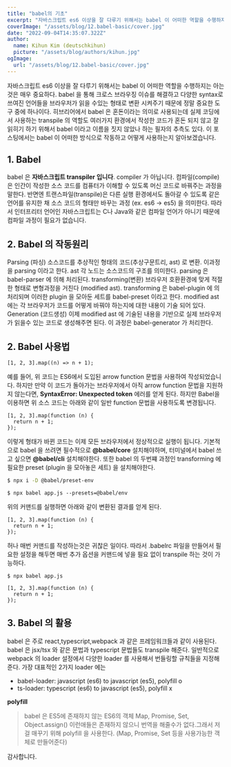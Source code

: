 ```yaml
---
title: "babel의 기초"
excerpt: "자바스크립트 es6 이상을 잘 다루기 위해서는 babel 이 어떠한 역할을 수행하지는 아는 것은 매우 중요하다. babel 을 통해 크로스 브라우징 이슈를 해결하고 다양한 syntax로 쓰여진 언어들을 브라우저가 읽을 수있는 형태로 변환 시켜주기 때문에 정말 중요한 도구 중에 하나이다. 이 포스팅에서는 babel 이 어떠한 방식으로 작동하고 어떻게 사용하는지 알아보겠습니다."
coverImage: "/assets/blog/12.babel-basic/cover.jpg"
date: "2022-09-04T14:35:07.322Z"
author:
  name: Kihun Kim (deutschkihun)
  picture: "/assets/blog/authors/kihun.jpg"
ogImage:
  url: "/assets/blog/12.babel-basic/cover.jpg"
---
```


자바스크립트 es6 이상을 잘 다루기 위해서는 babel 이 어떠한 역할을 수행하지는 아는 것은 매우 중요하다. babel 을 통해 크로스 브라우징 이슈를 해결하고 다양한 syntax로 쓰여진 언어들을 브라우저가 읽을 수있는 형태로 변환 시켜주기 때문에 정말 중요한 도구 중에 하나이다. 히브리어에서 babel 은 혼돈이라는 의미로 사용되는데 실제 코딩에서 사용하는 transpile 의 역할도 여러가지 환경에서 작성한 코드가 혼돈 되지 않고 잘 읽히기 하기 위해서 babel 이라고 이름을 짓지 않았나 하는 필자의 추측도 있다. 이 포스팅에서는 babel 이 어떠한 방식으로 작동하고 어떻게 사용하는지 알아보겠습니다.

## 1. Babel

babel 은 **자바스크립트 transpiler 입니다**. compiler 가 아닙니다. 컴파일(compile)은 인간이 작성한 소스 코드를 컴퓨터가 이해할 수 있도록 머신 코드로 바꿔주는 과정을 말한다. 반면엔
트랜스파일(transpile)은 다른 실행 환경에서도 돌아갈 수 있도록 같은 언어를 유지한 채 소스 코드의 형태만 바꾸는 과정 (ex. es6 -> es5) 을 의미한다. 따라서 인터프리터 언어인 자바스크립트는 C나 Java와 같은 컴파일 언어가 아니기 때문에 컴파일 과정이 필요가 없습니다.

## 2. Babel 의 작동원리

Parsing (파싱)
소스코드를 추상적인 형태의 코드(추상구문트리, ast) 로 변환. 이과정을 parsing 이라고 한다. ast 각 노드는 소스코드의 구조를 의미한다. parsing 은 babel-parser 에 의해 처리된다.
transforming(변환)
브라우저 호환환경에 맞게 적절한 형태로 변형과정을 거친다 (modified ast). transforming 은 babel-plugin 에 의 처리되며 이러한 plugin 을 모아둔 세트를 babel-preset 이라고 한다. modified ast 에는 각 브라우저가 코드를 어떻게 바꿔야 하는지에 대한 내용이 기술 되어 있다.
Generation (코드생성)
이제 modified ast 에 기술된 내용을 기반으로 실제 브라우저가 읽을수 있는 코드로 생성해주면 된다. 이 과정은 babel-generator 가 처리한다.

## 2. Babel 사용법

```tsx
[1, 2, 3].map((n) => n + 1);
```

예를 들어, 위 코드는 ES6에서 도입된 arrow function 문법을 사용하여 작성되었습니다. 하지만 만약 이 코드가 돌아가는 브라우저에서 아직 arrow function 문법을 지원하지 않는다면, **SyntaxError: Unexpected token** 에러를 얻게 된다. 하지만 Babel을 이용하면 위 소스 코드는 아래와 같이 일반 function 문법을 사용하도록 변경됩니다.

```tsx
[1, 2, 3].map(function (n) {
  return n + 1;
});
```

이렇게 형태가 바뀐 코드는 이제 모든 브라우저에서 정상적으로 실행이 됩니다. 기본적으로 babel 을 쓰려면 필수적으로 **@babel/core** 설치해야하며, 터미널에서 babel 쓰고 싶으면 **@babel/cli** 설치해야한다.
또한 babel 의 두번쨰 과정인 transforming 에 필요한 preset (plugin 을 모아놓은 세트) 을 설치해야한다.

```bash
$ npx i -D @babel/preset-env
```

```tsx
$ npx babel app.js --presets=@babel/env
```

위의 커맨드를 실행하면 아래와 같이 변환된 결과를 얻게 된다.

```tsx
[1, 2, 3].map(function (n) {
  return n + 1;
});
```

허나 매번 커맨드를 작성하는것은 귀찮은 일이다. 따라서 .babelrc 파일을 만들어서 필요한 설정을 해두면 매번 추가 옵션을 커맨드에 넣을 필요 없이 transpile 하는 것이 가능하다.

```tsx
$ npx babel app.js

[1, 2, 3].map(function (n) {
  return n + 1;
});
```

## 3. Babel 의 활용

babel 은 주로 react,typescript,webpack 과 같은 프레임워크들과 같이 사용된다. babel 은 jsx/tsx 와 같은 문법과 typescript 문법들도 transpile 해준다. 일반적으로 webpack 의 loader 설정에서 다양한 loader 를 사용해서 번들링할 규칙들을 지정해준다. 가장 대표적인 2가지 loader 에는

- babel-loader: javascript (es6) to javascript (es5), polyfill o
- ts-loader: typescript (es6) to javascript (es5), polyfill x

**polyfill**

> babel 은 ES5에 존재하지 않는 ES6의 객체 Map, Promise, Set, Object.assign() 이런애들은 존재하지 않으니 번역을 해줄수가 없다.그래서 저걸 매꾸기 위해 polyfill 을 사용한다. (Map, Promise, Set 등을 사용가능한 객체로 만들어준다)

감사합니다.
